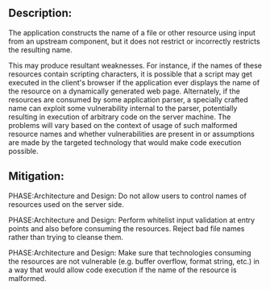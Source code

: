 ## Description:

The application constructs the name of a file or other resource using input from an upstream component, but it does not restrict or incorrectly restricts the resulting name.

This may produce resultant weaknesses. For instance, if the names of these resources contain scripting characters, it is possible that a script may get executed in the client's browser if the application ever displays the name of the resource on a dynamically generated web page. Alternately, if the resources are consumed by some application parser, a specially crafted name can exploit some vulnerability internal to the parser, potentially resulting in execution of arbitrary code on the server machine. The problems will vary based on the context of usage of such malformed resource names and whether vulnerabilities are present in or assumptions are made by the targeted technology that would make code execution possible.

## Mitigation:


PHASE:Architecture and Design:
Do not allow users to control names of resources used on the server side.

PHASE:Architecture and Design:
Perform whitelist input validation at entry points and also before consuming the resources. Reject bad file names rather than trying to cleanse them.

PHASE:Architecture and Design:
Make sure that technologies consuming the resources are not vulnerable (e.g. buffer overflow, format string, etc.) in a way that would allow code execution if the name of the resource is malformed.

